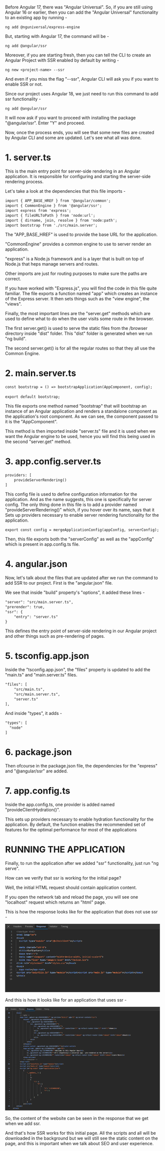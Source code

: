 Before Angular 17, there was "Angular Universal". So, if you are still using Angular 16 or earlier, then you can add the "Angular Universal" functionality to an existing app by running - 

    ng add @nguniversal/express-engine

But, starting with Angular 17, the command will be - 

    ng add @angular/ssr

Moreover, if you are starting fresh, then you can tell the CLI to create an Angular Project with SSR enabled by default by writing -

    ng new <project-name> --ssr

And even if you miss the flag "--ssr", Angular CLI will ask you if you want to enable SSR or not.

Since our project uses Angular 18, we just need to run this command to add ssr functionality - 

    ng add @angular/ssr

It will now ask if you want to proceed with installing the package "@angular/ssr". Enter "Y" and proceed.

Now, once the process ends, you will see that some new files are created by Angular CLI and some are updated. Let's see what all was done.

# 1. server.ts

This is the main entry point for server-side rendering in an Angular application. It is responsible for configuring and starting the server-side rendering process.

Let's take a look at the dependencies that this file imports - 

    import { APP_BASE_HREF } from '@angular/common';
    import { CommonEngine } from '@angular/ssr';
    import express from 'express';
    import { fileURLToPath } from 'node:url';
    import { dirname, join, resolve } from 'node:path';
    import bootstrap from './src/main.server';

The "APP_BASE_HREF" is used to provide the base URL for the application.

"CommonEngine" provides a common engine to use to server render an application.

"express" is a Node.js framework and is a layer that is built on top of Node.js that heps manage servers and routes.

Other imports are just for routing purposes to make sure the paths are correct.

If you have worked with "Express.js", you will find the code in this file quite familiar. The file exports a function named "app" which creates an instance of the Express server. It then sets things such as the "view engine", the "views".

Finally, the most important lines are the "server.get" methods which are used to define what to do when the user visits some route in the browser.

The first server.get() is used to serve the static files from the /browser directory inside "dist" folder. This "dist" folder is generated when we run "ng build".

The second server.get() is for all the regular routes so that they all use the Common Engine.

# 2. main.server.ts 

    const bootstrap = () => bootstrapApplication(AppComponent, config);

    export default bootstrap;

This file exports one method named "bootstrap" that will bootstrap an instance of an Angular application and renders a standalone component as the application's root component. As we can see, the component passed to it is the "AppComponent".

This method is then imported inside "server.ts" file and it is used when we want the Angular engine to be used, hence you will find this being used in the second "server.get" method.

# 3. app.config.server.ts

    providers: [
        provideServerRendering()
    ]

This config file is used to define configuration information for the application. And as the name suggests, this one is specifically for server config. The only thing done in this file is to add a provider named "provideServerRendering()" which, if you hover over its name, says that it Sets up providers necessary to enable server rendering functionality for the application.

    export const config = mergeApplicationConfig(appConfig, serverConfig);

Then, this file exports both the "serverConfig" as well as the "appConfig" which is present in app.config.ts file.

# 4. angular.json

Now, let's talk about the files that are updated after we run the command to add SSR to our project. First is the "angular.json" file. 

We see that inside "build" property's "options", it added these lines - 

    "server": "src/main.server.ts",
    "prerender": true,
    "ssr": {
        "entry": "server.ts"
    }

This defines the entry point of server-side rendering in our Angular project and other things such as pre-rendering of pages.

# 5. tsconfig.app.json

Inside the "tsconfig.app.json", the "files" property is updated to add the "main.ts" and "main.server.ts" files.

    "files": [
        "src/main.ts",
        "src/main.server.ts",
        "server.ts"
    ],

And inside "types", it adds - 

    "types": [
      "node"
    ]

# 6. package.json

Then ofcourse in the package.json file, the dependencies for the "express" and "@angular/ssr" are added.

# 7. app.config.ts

Inside the app.config.ts, one provider is added named "provideClientHydration()". 

This sets up providers necessary to enable hydration functionality for the application. By default, the function enables the recommended set of features for the optimal performance for most of the applications

# RUNNING THE APPLICATION

Finally, to run the application after we added "ssr" functionality, just run "ng serve".

How can we verify that ssr is working for the initial page?

Well, the initial HTML request should contain application content.

If you open the network tab and reload the page, you will see one "localhost" request which returns an "html" page.

This is how the response looks like for the application that does not use ssr - 

![alt text](image.png)

And this is how it looks like for an application that uses ssr - 

![alt text](image-1.png)

So, the content of the website can be seen in the response that we get when we add ssr. 

And that's how SSR works for this initial page. All the scripts and all will be downloaded in the background but we will still see the static content on the page, and this is important when we talk about SEO and user experience.


